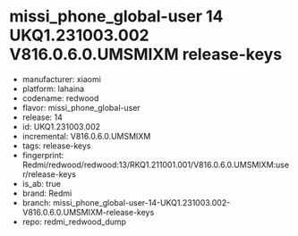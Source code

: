 # missi_phone_global-user 14 UKQ1.231003.002 V816.0.6.0.UMSMIXM release-keys
- manufacturer: xiaomi
- platform: lahaina
- codename: redwood
- flavor: missi_phone_global-user
- release: 14
- id: UKQ1.231003.002
- incremental: V816.0.6.0.UMSMIXM
- tags: release-keys
- fingerprint: Redmi/redwood/redwood:13/RKQ1.211001.001/V816.0.6.0.UMSMIXM:user/release-keys
- is_ab: true
- brand: Redmi
- branch: missi_phone_global-user-14-UKQ1.231003.002-V816.0.6.0.UMSMIXM-release-keys
- repo: redmi_redwood_dump
